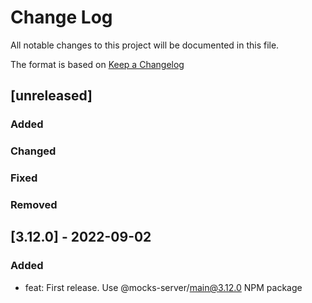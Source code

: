 # Change Log
All notable changes to this project will be documented in this file.

The format is based on [Keep a Changelog](http://keepachangelog.com/)

## [unreleased]
### Added
### Changed
### Fixed
### Removed

## [3.12.0] - 2022-09-02

### Added
- feat: First release. Use @mocks-server/main@3.12.0 NPM package
